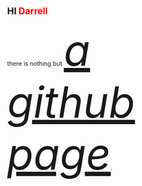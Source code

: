 ## HI <font color="red">Darrell</font>
there is nothing but <em style="font-size:100px;color:blue"><a href="https://forever-codingnoob.github.io/">a github page</a></em>.
